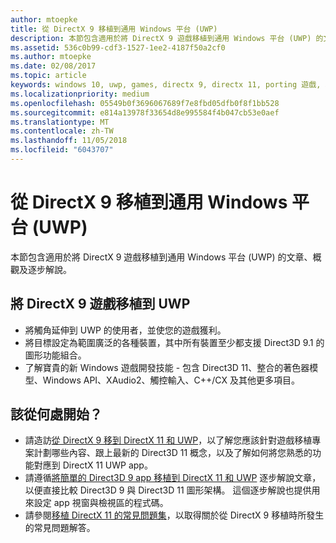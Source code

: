 ```yaml
---
author: mtoepke
title: 從 DirectX 9 移植到通用 Windows 平台 (UWP)
description: 本節包含適用於將 DirectX 9 遊戲移植到通用 Windows 平台 (UWP) 的文章、概觀及逐步解說。
ms.assetid: 536c0b99-cdf3-1527-1ee2-4187f50a2cf0
ms.author: mtoepke
ms.date: 02/08/2017
ms.topic: article
keywords: windows 10, uwp, games, directx 9, directx 11, porting 遊戲, 移植
ms.localizationpriority: medium
ms.openlocfilehash: 05549b0f3696067689f7e8fbd05dfb0f8f1bb528
ms.sourcegitcommit: e814a13978f33654d8e995584f4b047cb53e0aef
ms.translationtype: MT
ms.contentlocale: zh-TW
ms.lasthandoff: 11/05/2018
ms.locfileid: "6043707"
---
```

# <a name="port-from-directx-9-to-universal-windows-platform-uwp"></a>從 DirectX 9 移植到通用 Windows 平台 (UWP)



本節包含適用於將 DirectX 9 遊戲移植到通用 Windows 平台 (UWP) 的文章、概觀及逐步解說。

##  <a name="port-your-directx-9-game-to-uwp"></a>將 DirectX 9 遊戲移植到 UWP


-   將觸角延伸到 UWP 的使用者，並使您的遊戲獲利。
-   將目標設定為範圍廣泛的各種裝置，其中所有裝置至少都支援 Direct3D 9.1 的圖形功能組合。
-   了解寶貴的新 Windows 遊戲開發技能 - 包含 Direct3D 11、整合的著色器模型、Windows API、XAudio2、觸控輸入、C++/CX 及其他更多項目。

## <a name="where-do-i-start"></a>該從何處開始？


-   請造訪[從 DirectX 9 移到 DirectX 11 和 UWP](porting-considerations.md)，以了解您應該針對遊戲移植專案計劃哪些內容、跟上最新的 Direct3D 11 概念，以及了解如何將您熟悉的功能對應到 DirectX 11 UWP app。
-   請遵循[將簡單的 Direct3D 9 app 移植到 DirectX 11 和 UWP](walkthrough--simple-port-from-direct3d-9-to-11-1.md) 逐步解說文章，以便直接比較 Direct3D 9 與 Direct3D 11 圖形架構。 這個逐步解說也提供用來設定 app 視窗與檢視區的程式碼。
-   請參閱[移植 DirectX 11 的常見問題集](directx-porting-faq.md)，以取得關於從 DirectX 9 移植時所發生的常見問題解答。

 

 




